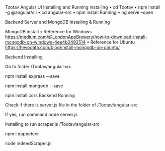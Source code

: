 Tootav
Angular UI Installing and Running Installing •	cd Tootav •	npm install -g @angular/cli •	cd angular-src •	npm install Running •	ng serve –open

Backend Server and MongoDB Installing & Running

MongoDB install •	Reference for Windows https://medium.com/@LondonAppBrewery/how-to-download-install-mongodb-on-windows-4ee4b3493514 •	Reference for Ubuntu https://hevodata.com/blog/install-mongodb-on-ubuntu/

Backend Installing

Go to folder /Tootav/angular-src

npm install express --save

npm install mongodb --save

npm install cors Backend Running

Check if there is server.js file in the folder of /Tootav/angular-src

If yes, run command node server.js  

Installing to run scraper.js /Tootav/angular-src

npm i puppeteer

node indeedScraper.js

